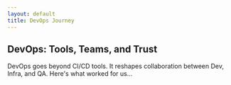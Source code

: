 ```yaml
---
layout: default
title: DevOps Journey
---
```


## DevOps: Tools, Teams, and Trust

DevOps goes beyond CI/CD tools. It reshapes collaboration between Dev, Infra, and QA. Here's what worked for us...

